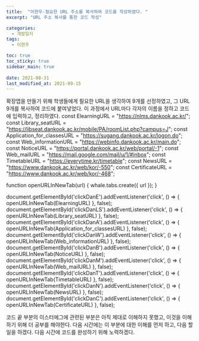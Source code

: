 ```yaml
---
title:  "이현우-필요한 URL 주소를 복사하여 코드를 작성하였다. "
excerpt: "URL 주소 복사를 통한 코드 작성"

categories:
  - 개발일지
tags:
  - 이현우

toc: true
toc_sticky: true
sidebar_main: true
 
date: 2021-08-31
last_modified_at: 2021-09-15
---
```


확장앱을 만들기 위해 학생들에게 필요한 URL을 생각하여 9개를 선정하였고, 그 URL 9개를 복사하여 코드에 붙여넣었다. 이 과정에서 URL마다 각자의 이름을 정하고 코드에 입력하고, 정리하였다. 
const ElearningURL = "https://nlms.dankook.ac.kr/";
const Library_seatURL = "https://libseat.dankook.ac.kr/mobile/PA/roomList.php?campus=J";
const Application_for_classesURL = "https://sugang.dankook.ac.kr/logon.do";
const Web_informationURL = "https://webinfo.dankook.ac.kr/main.do";
const NoticeURL = "https://portal.dankook.ac.kr/web/portal/-1";
const Web_mailURL = "https://mail.google.com/mail/u/1/#inbox";
const TimetableURL = "https://everytime.kr/timetable";
const NewsURL = "https://www.dankook.ac.kr/web/kor/-550";
const CertificateURL = "https://www.dankook.ac.kr/web/kor/-468";


function openURLInNewTab(url) {
    whale.tabs.create({ url });
}

document.getElementById('clickDanE').addEventListener('click', () => { openURLInNewTab(ElearningURL) }, false);
document.getElementById('clickDanLS').addEventListener('click', () => { openURLInNewTab(Library_seatURL) }, false);
document.getElementById('clickDanA').addEventListener('click', () => { openURLInNewTab(Application_for_classesURL) }, false);
document.getElementById('clickDanW').addEventListener('click', () => { openURLInNewTab(Web_informationURL) }, false);
document.getElementById('clickDanB').addEventListener('click', () => { openURLInNewTab(NoticeURL) }, false);
document.getElementById('clickDanM').addEventListener('click', () => { openURLInNewTab(Web_mailURL) }, false);
document.getElementById('clickDanT').addEventListener('click', () => { openURLInNewTab(TimetableURL) }, false);
document.getElementById('clickDanN').addEventListener('click', () => { openURLInNewTab(NewsURL) }, false);
document.getElementById('clickDanC').addEventListener('click', () => { openURLInNewTab(CertificateURL) }, false);

코드 끝 부분의 이스터에그에 관련된 부분은 아직 제대로 이해하지 못했고, 이것을 이해하기 위해 더 공부를 해야한다. 
다음 시간에는 이 부분에 대한 이해를 먼저 하고, 다음 할 일을 하겠다. 다음 시간에 코드를 완성하기 위해 노력하겠다. 
